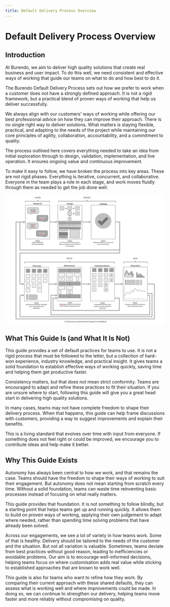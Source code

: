 ```yaml
---
title: Default Delivery Process Overview
---
```

# Default Delivery Process Overview

## Introduction
At Burendo, we aim to deliver high quality solutions that create real business and user impact. To do this well, we need consistent and effective ways of working that guide our teams on what to do and how best to do it.

The Burendo Default Delivery Process sets out how we prefer to work when a customer does not have a strongly defined approach. It is not a rigid framework, but a practical blend of proven ways of working that help us deliver successfully.

We always align with our customers' ways of working while offering our best professional advice on how they can improve their approach. There is no single right way to deliver solutions. What matters is staying flexible, practical, and adapting to the needs of the project while maintaining our core principles of agility, collaboration, accountability, and a commitment to quality.

The process outlined here covers everything needed to take an idea from initial exploration through to design, validation, implementation, and live operation. It ensures ongoing value and continuous improvement.

To make it easy to follow, we have broken the process into key areas. These are not rigid phases. Everything is iterative, concurrent, and collaborative. Everyone in the team plays a role in each stage, and work moves fluidly through them as needed to get the job done well.

![default delivery process overview](docs/autogenerated-menu/Our%20Identity/images/default_delivery_process_overview.png)

## What This Guide Is (and What It Is Not)
This guide provides a set of default practices for teams to use. It is not a rigid process that must be followed to the letter, but a collection of hard-won experience, industry knowledge, and practical insight. It gives teams a solid foundation to establish effective ways of working quickly, saving time and helping them get productive faster.

Consistency matters, but that does not mean strict conformity. Teams are encouraged to adapt and refine these practices to fit their situation. If you are unsure where to start, following this guide will give you a great head start in delivering high quality solutions.

In many cases, teams may not have complete freedom to shape their delivery process. When that happens, this guide can help frame discussions with customers, providing a way to suggest improvements and explain their benefits.

This is a living standard that evolves over time with input from everyone. If something does not feel right or could be improved, we encourage you to contribute ideas and help make it better.

## Why This Guide Exists
Autonomy has always been central to how we work, and that remains the case. Teams should have the freedom to shape their ways of working to suit their engagement. But autonomy does not mean starting from scratch every time. Without a solid foundation, teams can waste time reinventing basic processes instead of focusing on what really matters.

This guide provides that foundation. It is not something to follow blindly, but a starting point that helps teams get up and running quickly. It allows them to build on proven ways of working, applying their own judgement to adapt where needed, rather than spending time solving problems that have already been solved.

Across our engagements, we see a lot of variety in how teams work. Some of that is healthy. Delivery should be tailored to the needs of the customer and the situation. But not all variation is valuable. Sometimes, teams deviate from best practices without good reason, leading to inefficiencies or avoidable problems. Our aim is to encourage well-informed decisions, helping teams focus on where customisation adds real value while sticking to established approaches that are known to work well.

This guide is also for teams who want to refine how they work. By comparing their current approach with these shared defaults, they can assess what is working well and where improvements could be made. In doing so, we can continue to strengthen our delivery, helping teams move faster and more reliably without compromising on quality.
